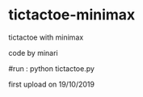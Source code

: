# tictactoe-minimax
tictactoe with minimax

code by minari

#run : python tictactoe.py

first upload on 19/10/2019

